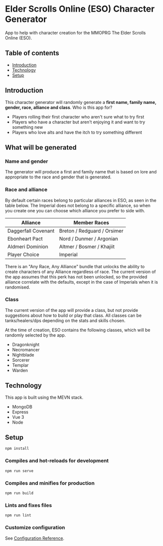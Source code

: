 
# Elder Scrolls Online (ESO) Character Generator

App to help with character creation for the MMOPRG The Elder Scrolls Online (ESO).

## Table of contents
* [Introduction](#introduction)
* [Technology](#technology)
* [Setup](#setup)

## Introduction

This character generator will randomly generate a **first name, family name, gender, race, alliance and class**. Who is this app for? 

* Players rolling their first character who aren't sure what to try first
* Players who have a character but aren't enjoying it and want to try something new
* Players who love alts and have the itch to try something different

## What will be generated

### Name and gender

The generator will produce a first and family name that is based on lore and appropriate to the race and gender that is generated. 

### Race and alliance

By default certain races belong to particular alliances in ESO, as seen in the table below. The Imperial does not belong to a specific alliance, so when you create one you can choose which alliance you prefer to side with.


Alliance            | Member Races
------------        | ------------
Daggerfall Covenant | Breton / Redguard / Orsimer
Ebonheart Pact      | Nord / Dunmer / Argonian
Aldmeri Dominion    | Altmer / Bosmer / Khajiit 
Player Choice       | Imperial

There is an "Any Race, Any Alliance" bundle that unlocks the ability to create characters of any Alliance regardless of race. The current version of the app assumes that this perk has not been unlocked, so the provided alliance correlate with the defaults, except in the case of Imperials when it is randomised. 

### Class

The current version of the app will provide a class, but not provide suggestions about how to build or play that class. All classes can be tanks/healers/dps depending on the stats and skills chosen. 

At the time of creation, ESO contains the following classes, which will be randomly selected by the app.

* Dragonknight
* Necromancer
* Nightblade
* Sorcerer
* Templar
* Warden

## Technology

This app is built using the MEVN stack.

* MongoDB
* Express
* Vue 3
* Node


## Setup
```
npm install
```

### Compiles and hot-reloads for development
```
npm run serve
```

### Compiles and minifies for production
```
npm run build
```

### Lints and fixes files
```
npm run lint
```

### Customize configuration
See [Configuration Reference](https://cli.vuejs.org/config/).
